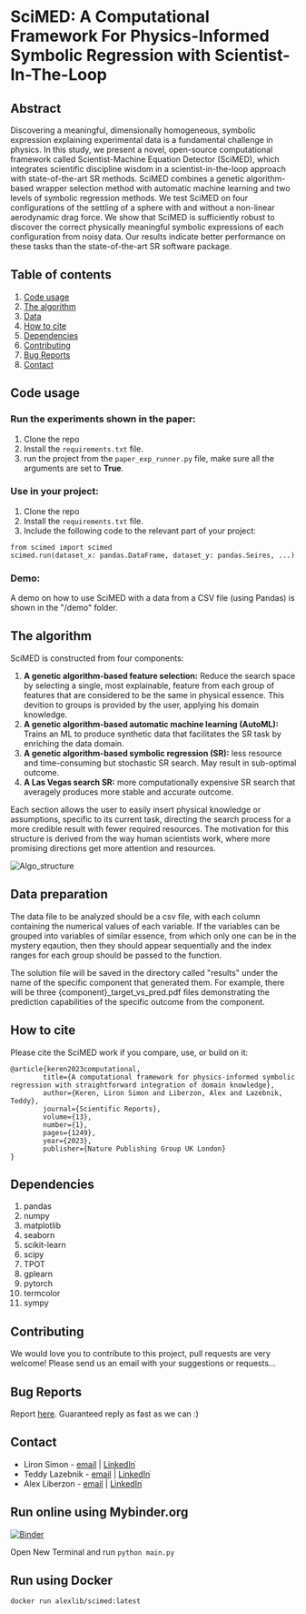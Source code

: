 # SciMED: A Computational Framework For Physics-Informed Symbolic Regression with Scientist-In-The-Loop

## Abstract
Discovering a meaningful, dimensionally homogeneous, symbolic expression explaining
experimental data is a fundamental challenge in physics. In this study, we present a
novel, open-source computational framework called Scientist-Machine Equation
Detector (SciMED), which integrates scientific discipline wisdom in a
scientist-in-the-loop approach with state-of-the-art SR methods. SciMED combines a
genetic algorithm-based wrapper selection method with automatic machine learning
and two levels of symbolic regression methods. We test SciMED on four configurations
of the settling of a sphere with and without a non-linear aerodynamic drag force. We
show that SciMED is sufficiently robust to discover the correct physically meaningful
symbolic expressions of each configuration from noisy data. Our results indicate better
performance on these tasks than the state-of-the-art SR software package.

## Table of contents
1. [Code usage](#code_usage)
2. [The algorithm](#the_algorithm)
3. [Data](#data_preparation)
4. [How to cite](#how_to_cite)
5. [Dependencies](#dependencies)
6. [Contributing](#contributing)
7. [Bug Reports](#bug_reports)
8. [Contact](#contact)

<a name="code_usage"/>

## Code usage
### Run the experiments shown in the paper:
1. Clone the repo 
2. Install the `requirements.txt` file.
3. run the project from the `paper_exp_runner.py` file, make sure all the arguments are set to **True**. 

### Use in your project:
1. Clone the repo 
2. Install the `requirements.txt` file.
3. Include the following code to the relevant part of your project:
```
from scimed import scimed
scimed.run(dataset_x: pandas.DataFrame, dataset_y: pandas.Seires, ...)
```
### Demo:
A demo on how to use SciMED with a data from a CSV file (using Pandas) is shown in the "/demo" folder. 

<a name="the_algorithm"/>

## The algorithm
SciMED is constructed from four components: 
1. **A genetic algorithm-based feature selection:** Reduce the search space by selecting a single, most explainable, feature from each group of features that are considered to be the same in physical essence. This devition to groups is provided by the user, applying his domain knowledge.
2. **A genetic algorithm-based automatic machine learning (AutoML):** Trains an ML to produce synthetic data that facilitates the SR task by enriching the data domain.
3. **A genetic algorithm-based symbolic regression (SR):** less resource and time-consuming but stochastic SR search. May result in sub-optimal outcome.
4. **A Las Vegas search SR:** more computationally expensive SR search that averagely produces more stable and accurate outcome.

Each section allows the user to easily insert physical knowledge or assumptions, specific to its current task, directing the search process for a more credible result 
with fewer required resources. The motivation for this structure is derived from the way human scientists work, where more promising directions get more attention and resources. 

![Algo_structure](https://user-images.githubusercontent.com/72650415/189652380-9a3104d8-dd12-4629-9814-7ae6774babdb.png)

<a name="data_preparation"/>

## Data preparation
The data file to be analyzed should be a csv file, with each column containing the numerical values of each variable. If the variables can be grouped into variables of similar essence, from which only one can be in the mystery eqaution, then they should appear sequentially and the index ranges for each group should be passed to the function.

The solution file will be saved in the directory called "results" under the name of the specific component that generated them. For example, there will be three {component}_target_vs_pred.pdf files demonstrating the prediction capabilities of the specific outcome from the component. 

<a name="how_to_cite"/>

## How to cite
Please cite the SciMED work if you compare, use, or build on it:
```
@article{keren2023computational,
        title={A computational framework for physics-informed symbolic regression with straightforward integration of domain knowledge},
        author={Keren, Liron Simon and Liberzon, Alex and Lazebnik, Teddy},
        journal={Scientific Reports},
        volume={13},
        number={1},
        pages={1249},
        year={2023},
        publisher={Nature Publishing Group UK London}
}
```

<a name="dependencies"/>

## Dependencies 
1. pandas 
2. numpy 
3. matplotlib 
4. seaborn 
5. scikit-learn 
6. scipy 
7. TPOT 
8. gplearn 
9. pytorch 
10. termcolor 
11. sympy

<a name="contributing"/>

## Contributing
We would love you to contribute to this project, pull requests are very welcome! Please send us an email with your suggestions or requests...

<a name="bug_reports"/>

## Bug Reports
Report [here]("https://github.com/LironSimon/SciMED/issues"). Guaranteed reply as fast as we can :)

<a name="contact"/>

## Contact
* Liron Simon - [email](mailto:lirons.gb@gmail.com) | [LinkedInֿ](https://www.linkedin.com/in/liron-simon/)
* Teddy Lazebnik - [email](mailto:t.lazebnik@ucl.ac.uk) | [LinkedInֿ](https://www.linkedin.com/in/teddy-lazebnik/)
* Alex Liberzon - [email](mailto:alexlib@tauex.tau.ac.il) | [LinkedInֿ](https://www.linkedin.com/in/alexliberzon/)


## Run online using Mybinder.org

[![Binder](https://mybinder.org/badge_logo.svg)](https://mybinder.org/v2/gh/LironSimon/SciMED/master)

Open New Terminal and run `python main.py`


## Run using Docker

    docker run alexlib/scimed:latest
 

